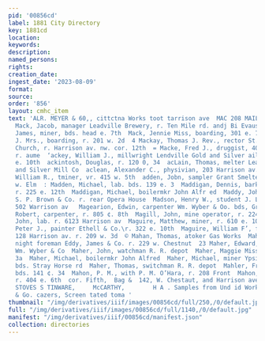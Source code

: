 ```yaml
---
pid: '00856cd'
label: 1881 City Directory
key: 1881cd
location: 
keywords: 
description: 
named_persons: 
rights: 
creation_date: 
ingest_date: '2023-08-09'
format: 
source: 
order: '856'
layout: cmhc_item
text: 'ALR. MEYER & 60,, cittctna Works toot tarrison ave  MAC 208 MAIL     »        _
  Mack, Jacob, manager Leadville Brewery, r. Ten Mile rd. andj Bi Evaus Gulch  : Mack,
  James, miner, bds. head e. 7th  Mack, Jennie Miss, boarding, 301 e. 7th  "4 Mack,
  J. Mrs., boarding, r. 201 w. 2d  4 Mackay, Thomas J. Rev., rector St. George’s Episcopal
  Church, r. Harrison av. nw. cor. 12th  = Macke, Fred J., druggist, 406 w. Chestnut,
  r. aume  ‘ackey, William J., millwright Lendville Gold and Silver ail  Co, vr. 125
  e. 10th  ackintosh, Douglas, r. 120 0, 34  acLain, Thomas, melter Leadville Gold
  and Silver Mill Co  aclean, Alexander C., physivian, 203 Harrison av. r. same  acomb,
  William R., tminer, vr. 415 w. 5th  adden, Jobn, sampler Grant Smelter, bds. 401
  w. Elm  : Madden, Michael, lab. bds. 139 e. 3  Maddigan, Dennis, barkpr L. M. Watson,
  r. 225 e. 12th  Maddigan, Michael, boilermkr John Alfr ed  Maddy, John, teamster
  S. P. Brown & Co. r. rear Opera House  Madson, Henry W., student J. L. Murphy, r.
  502 Warrison av   Magearion, Edwin, carpenter Wm. Wyber & Oo. bds, Grand  otel  Magee,
  Robert, carpenter, r. 805 ¢. 8th  Magill, John, mine operator, r. 224 Harrison av  MaGinn,
  John, lab. r. 6123 Harrison av  Maguire, Matthew, miner, r. 610 e. 10th  Maguire,
  Peter J., painter Ethell & Co.\r. 322 e. 10th  Maguire, William F’, fruits, &c.
  128 Harrison av. r. 209 w. 3d  © Mahan, Thomas, atoker Gas Works  Mahan, Isaiah,
  night foreman Eddy, James & Co. r. 229 w. Chestnut  23 Maher, Edward, carpenter
  Wm. Wyber & Co  Maher, John, watchman R. R. depot  Maher, Maggie Miss, r.206 w.
  3a  Maher, Michael, boilermkr John Alfred  Maher, Michael, miner Ypsilanti mine,
  bds. Stray Horse rd  Maher, Thomas, switchman R. R. depot  Mahler, Frederick, miner,
  bds. 141 ¢. 34  Mahon, P. M., with P. M. O’Hara, r. 208 Front  Mahon, Thomas, lab,
  r. 404 e. 6th  cor. Fifth,  Bag &  142, W. Chestaut, and Harrison ave.,     HARDWARE,
  STOVES S TINWARE,     McCARTHY,        H A . Samples from Und id Work Abadie, E.R.
  & Go. cazers, Screen tated toma '
thumbnail: "/img/derivatives/iiif/images/00856cd/full/250,/0/default.jpg"
full: "/img/derivatives/iiif/images/00856cd/full/1140,/0/default.jpg"
manifest: "/img/derivatives/iiif/00856cd/manifest.json"
collection: directories
---
```

